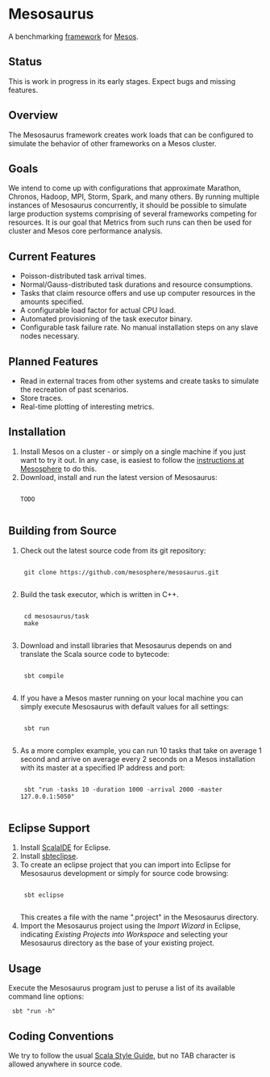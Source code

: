 # Mesosaurus

A benchmarking 
[framework](https://github.com/mesosphere/scala-sbt-mesos-framework.g8) 
for [Mesos](http://mesos.apache.org).

## Status

This is work in progress in its early stages. Expect bugs and missing features.

## Overview

The Mesosaurus framework creates work loads that can be configured to simulate 
the behavior of other frameworks on a Mesos cluster.

## Goals

We intend to come up with configurations that approximate Marathon, Chronos, 
Hadoop, MPI, Storm, Spark, and many others. By running multiple instances of 
Mesosaurus concurrently, it should be possible to simulate large production 
systems comprising of several frameworks competing for resources. It is our goal
that Metrics from such runs can then be used for cluster and Mesos core 
performance analysis.

## Current Features
* Poisson-distributed task arrival times.
* Normal/Gauss-distributed task durations and resource consumptions.
* Tasks that claim resource offers and 
  use up computer resources in the amounts specified.
* A configurable load factor for actual CPU load.
* Automated provisioning of the task executor binary.
* Configurable task failure rate.
  No manual installation steps on any slave nodes necessary.

## Planned Features
* Read in external traces from other systems and create tasks to simulate the 
  recreation of past scenarios.
* Store traces.
* Real-time plotting of interesting metrics.

## Installation
1. Install Mesos on a cluster - or simply on a single machine
   if you just want to try it out. In any case, is easiest to follow the 
   [instructions at Mesosphere](http://mesosphere.io/downloads/) to do this.
2. Download, install and run the latest version of Mesosaurus:
    <pre><code>
   TODO
    </pre></code>

## Building from Source
1. Check out the latest source code from its git repository:
    <pre><code>
    git clone https://github.com/mesosphere/mesosaurus.git
    </pre></code>

2. Build the task executor, which is written in C++.
    <pre><code>
    cd mesosaurus/task
    make
    </pre></code>

3. Download and install libraries that Mesosaurus depends on and 
   translate the Scala source code to bytecode:
    <pre><code>
    sbt compile
    </code></pre>

4. If you have a Mesos master running on your local machine 
   you can simply execute Mesosaurus with default values for all settings:
    <pre><code>
    sbt run
    </code></pre>

5. As a more complex example, you can run 10 tasks 
   that take on average 1 second 
   and arrive on average every 2 seconds
   on a Mesos installation with its master at a specified IP address and port:
    <pre><code>
    sbt "run -tasks 10 -duration 1000 -arrival 2000 -master 127.0.0.1:5050"
    </code></pre>

## Eclipse Support
1. Install [ScalaIDE](http://scala-ide.org) for Eclipse.
2. Install [sbteclipse](https://github.com/typesafehub/sbteclipse).
3. To create an eclipse project that you can import into Eclipse 
   for Mesosaurus development or simply for source code browsing:
    <pre><code>
    sbt eclipse
    </code></pre>
   This creates a file with the name ".project" in the Mesosaurus directory.
4. Import the Mesosaurus project using the *Import Wizard* in Eclipse,
   indicating *Existing Projects into Workspace* and 
   selecting your Mesosaurus directory as the base of your existing project.

## Usage
Execute the Mesosaurus program just to peruse a list 
of its available command line options:
    <pre><code>
    sbt "run -h"
    </code></pre>

## Coding Conventions
We try to follow the usual 
[Scala Style Guide](http://docs.scala-lang.org/style/),
but no TAB character is allowed anywhere in source code.
